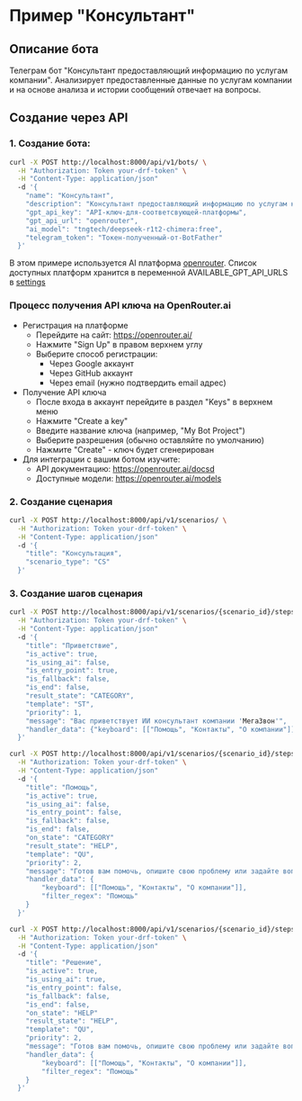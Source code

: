 # Пример "Консультант"
## Описание бота
Телеграм бот "Консультант предоставляющий информацию по услугам компании".
Анализирует предоставленные данные по услугам компании и на основе анализа и истории сообщений отвечает на вопросы.

## Создание через API
### 1. Создание бота:
```bash
curl -X POST http://localhost:8000/api/v1/bots/ \
  -H "Authorization: Token your-drf-token" \
  -H "Content-Type: application/json"
  -d '{
    "name": "Консультант",
    "description": "Консультант предоставляющий информацию по услугам компании",
    "gpt_api_key": "API-ключ-для-соответсвующей-платформы",
    "gpt_api_url": "openrouter",
    "ai_model": "tngtech/deepseek-r1t2-chimera:free",
    "telegram_token": "Токен-полученный-от-BotFather"
  }'
```
В этом примере используется AI платформа [openrouter](https://openrouter.ai/).
Список доступных платформ хранится в переменной AVAILABLE_GPT_API_URLS в [settings](../src/bot_constructor/settings.py)
### Процесс получения API ключа на OpenRouter.ai
- Регистрация на платформе
    - Перейдите на сайт: https://openrouter.ai/
    - Нажмите "Sign Up" в правом верхнем углу
    - Выберите способ регистрации:
        - Через Google аккаунт
        - Через GitHub аккаунт
        - Через email (нужно подтвердить email адрес)
- Получение API ключа
    - После входа в аккаунт перейдите в раздел "Keys" в верхнем меню
    - Нажмите "Create a key"
    - Введите название ключа (например, "My Bot Project")
    - Выберите разрешения (обычно оставляйте по умолчанию)
    - Нажмите "Create" - ключ будет сгенерирован
- Для интеграции с вашим ботом изучите:
    - API документацию: https://openrouter.ai/docsd
    - Доступные модели: https://openrouter.ai/models

### 2. Создание сценария
```bash
curl -X POST http://localhost:8000/api/v1/scenarios/ \
  -H "Authorization: Token your-drf-token" \
  -H "Content-Type: application/json"
  -d '{
    "title": "Консультация",
    "scenario_type": "CS"
  }'
```
### 3. Создание шагов сценария

```bash
curl -X POST http://localhost:8000/api/v1/scenarios/{scenario_id}/steps/ \
  -H "Authorization: Token your-drf-token" \
  -H "Content-Type: application/json"
  -d '{
    "title": "Приветствие",
    "is_active": true,
    "is_using_ai": false,
    "is_entry_point": true,
    "is_fallback": false,
    "is_end": false,
    "result_state": "CATEGORY",
    "template": "ST",
    "priority": 1,
    "message": "Вас приветствует ИИ консультант компании 'МегаЗвон'",
    "handler_data": {"keyboard": [["Помощь", "Контакты", "О компании"]]}
  }'
```

```bash
curl -X POST http://localhost:8000/api/v1/scenarios/{scenario_id}/steps/ \
  -H "Authorization: Token your-drf-token" \
  -H "Content-Type: application/json"
  -d '{
    "title": "Помощь",
    "is_active": true,
    "is_using_ai": false,
    "is_entry_point": false,
    "is_fallback": false,
    "is_end": false,
    "on_state": "CATEGORY"
    "result_state": "HELP",
    "template": "QU",
    "priority": 2,
    "message": "Готов вам помочь, опишите свою проблему или задайте вопрос о наши продуктах или услугах",
    "handler_data": {
        "keyboard": [["Помощь", "Контакты", "О компании"]],
        "filter_regex": "Помощь"
    }
  }'
```

```bash
curl -X POST http://localhost:8000/api/v1/scenarios/{scenario_id}/steps/ \
  -H "Authorization: Token your-drf-token" \
  -H "Content-Type: application/json"
  -d '{
    "title": "Решение",
    "is_active": true,
    "is_using_ai": true,
    "is_entry_point": false,
    "is_fallback": false,
    "is_end": false,
    "on_state": "HELP"
    "result_state": "HELP",
    "template": "QU",
    "priority": 2,
    "message": "Готов вам помочь, опишите свою проблему или задайте вопрос о наши продуктах или услугах",
    "handler_data": {
        "keyboard": [["Помощь", "Контакты", "О компании"]],
        "filter_regex": "Помощь"
    }
  }'
```
